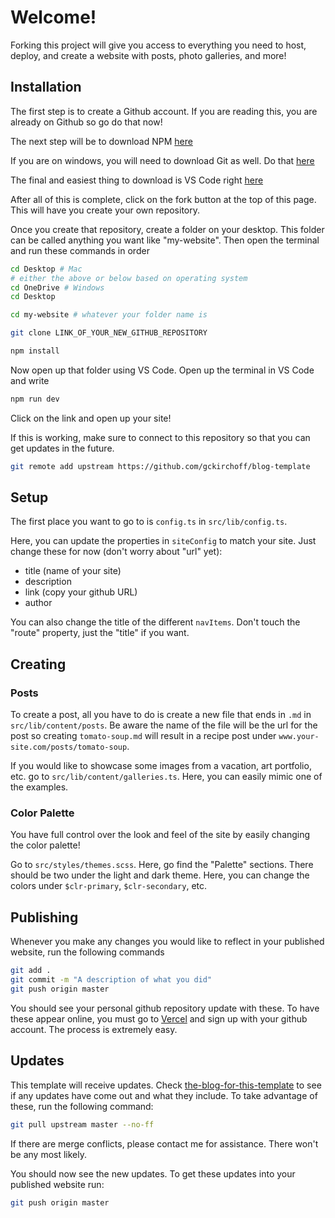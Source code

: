 # Welcome!

Forking this project will give you access to everything you need to host, deploy, and create a website with posts, photo galleries, and more!

## Installation

The first step is to create a Github account. If you are reading this, you are already on Github so go do that now!

The next step will be to download NPM [here](https://nodejs.org/en/download)

If you are on windows, you will need to download Git as well. Do that [here](https://git-scm.com/download/win)

The final and easiest thing to download is VS Code right [here](https://code.visualstudio.com/)

After all of this is complete, click on the fork button at the top of this page. This will have you create your own repository.

Once you create that repository, create a folder on your desktop. This folder can be called anything you want like "my-website". Then open the terminal and run these commands in order

```bash
cd Desktop # Mac
# either the above or below based on operating system
cd OneDrive # Windows
cd Desktop

cd my-website # whatever your folder name is

git clone LINK_OF_YOUR_NEW_GITHUB_REPOSITORY

npm install
```

Now open up that folder using VS Code. Open up the terminal in VS Code and write

```bash
npm run dev
```

Click on the link and open up your site!

If this is working, make sure to connect to this repository so that you can get updates in the future.

```bash
git remote add upstream https://github.com/gckirchoff/blog-template
```

## Setup

The first place you want to go to is `config.ts` in `src/lib/config.ts`.

Here, you can update the properties in `siteConfig` to match your site.
Just change these for now (don't worry about "url" yet):

- title (name of your site)
- description
- link (copy your github URL)
- author

You can also change the title of the different `navItems`. Don't touch the "route" property, just the "title" if you want.

## Creating

### Posts

To create a post, all you have to do is create a new file that ends in `.md` in `src/lib/content/posts`. Be aware the name of the file will be the url for the post so creating `tomato-soup.md` will result in a recipe post under `www.your-site.com/posts/tomato-soup`.

If you would like to showcase some images from a vacation, art portfolio, etc. go to `src/lib/content/galleries.ts`. Here, you can easily mimic one of the examples.

### Color Palette

You have full control over the look and feel of the site by easily changing the color palette!

Go to `src/styles/themes.scss`. Here, go find the "Palette" sections. There should be two under the light and dark theme. Here, you can change the colors under `$clr-primary`, `$clr-secondary`, etc.

## Publishing

Whenever you make any changes you would like to reflect in your published website, run the following commands

```bash
git add .
git commit -m "A description of what you did"
git push origin master
```

You should see your personal github repository update with these. To have these appear online, you must go to [Vercel](https://vercel.com/dashboard) and sign up with your github account. The process is extremely easy.

## Updates

This template will receive updates. Check [the-blog-for-this-template](https://your-blog-template.vercel.app/) to see if any updates have come out and what they include. To take advantage of these, run the following command:

```bash
git pull upstream master --no-ff
```

If there are merge conflicts, please contact me for assistance. There won't be any most likely.

You should now see the new updates. To get these updates into your published website run:

```bash
git push origin master
```
